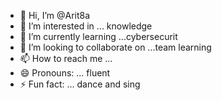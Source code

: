- 👋 Hi, I’m @Arit8a
- 👀 I’m interested in ... knowledge 
- 🌱 I’m currently learning ...cybersecurit
- 💞️ I’m looking to collaborate on ...team learning 
- 📫 How to reach me ...
- 😄 Pronouns: ... fluent 
- ⚡ Fun fact: ... dance and sing

<!---
Arit8a/Arit8a is a ✨ special ✨ repository because its `README.md` (this file) appears on your GitHub profile.
You can click the Preview link to take a look at your changes.
--->
